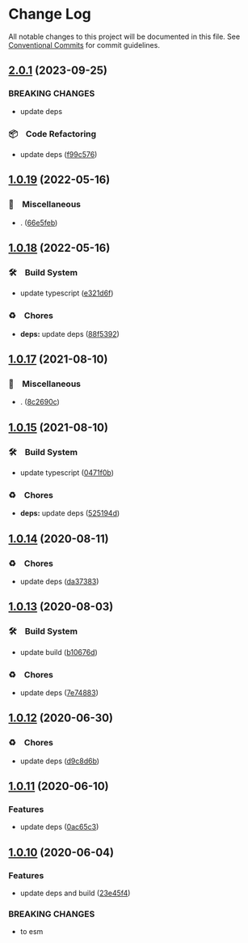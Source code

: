 # Change Log

All notable changes to this project will be documented in this file.
See [Conventional Commits](https://conventionalcommits.org) for commit guidelines.

## [2.0.1](https://github.com/bluelovers/node-novel/compare/@node-novel/layout-cli@1.0.19...@node-novel/layout-cli@2.0.1) (2023-09-25)


### BREAKING CHANGES

* update deps



### 📦　Code Refactoring

* update deps ([f99c576](https://github.com/bluelovers/node-novel/commit/f99c57684451120e50f053e93a04bab40354abb9))



## [1.0.19](https://github.com/bluelovers/node-novel/compare/@node-novel/layout-cli@1.0.18...@node-novel/layout-cli@1.0.19) (2022-05-16)


### 🔖　Miscellaneous

* . ([66e5feb](https://github.com/bluelovers/node-novel/commit/66e5febd64e446845450754c44cec83c51a54ecc))





## [1.0.18](https://github.com/bluelovers/node-novel/compare/@node-novel/layout-cli@1.0.17...@node-novel/layout-cli@1.0.18) (2022-05-16)


### 🛠　Build System

* update typescript ([e321d6f](https://github.com/bluelovers/node-novel/commit/e321d6f2bda7004179f7b9e3478dab686a72988b))


### ♻️　Chores

* **deps:** update deps ([88f5392](https://github.com/bluelovers/node-novel/commit/88f53923fe783f5252d4d3bed3006032a844afa0))





## [1.0.17](https://github.com/bluelovers/node-novel/compare/@node-novel/layout-cli@1.0.15...@node-novel/layout-cli@1.0.17) (2021-08-10)


### 🔖　Miscellaneous

* . ([8c2690c](https://github.com/bluelovers/node-novel/commit/8c2690ca0b79246b9e78263da523dc443e064200))





## [1.0.15](https://github.com/bluelovers/node-novel/compare/@node-novel/layout-cli@1.0.14...@node-novel/layout-cli@1.0.15) (2021-08-10)


### 🛠　Build System

* update typescript ([0471f0b](https://github.com/bluelovers/node-novel/commit/0471f0b8f010e901aeeead8c0e69b2d15ba75fcf))


### ♻️　Chores

* **deps:** update deps ([525194d](https://github.com/bluelovers/node-novel/commit/525194de00267b1e544f94e4f037678849411b5a))





## [1.0.14](https://github.com/bluelovers/node-novel/compare/@node-novel/layout-cli@1.0.13...@node-novel/layout-cli@1.0.14) (2020-08-11)


### ♻️　Chores

* update deps ([da37383](https://github.com/bluelovers/node-novel/commit/da37383f4912354d6c6615e728433448138b3869))





## [1.0.13](https://github.com/bluelovers/node-novel/compare/@node-novel/layout-cli@1.0.12...@node-novel/layout-cli@1.0.13) (2020-08-03)


### 🛠　Build System

* update build ([b10676d](https://github.com/bluelovers/node-novel/commit/b10676d1fea942a9fc3432e9e1de1c711501bade))


### ♻️　Chores

* update deps ([7e74883](https://github.com/bluelovers/node-novel/commit/7e74883adc57bd6b795ab3a88d72c98a58e25feb))





## [1.0.12](https://github.com/bluelovers/node-novel/compare/@node-novel/layout-cli@1.0.11...@node-novel/layout-cli@1.0.12) (2020-06-30)


### ♻️　Chores

* update deps ([d9c8d6b](https://github.com/bluelovers/node-novel/commit/d9c8d6bb9b4f31496a5a390adb950c9bb7f4131d))





## [1.0.11](https://github.com/bluelovers/node-novel/compare/@node-novel/layout-cli@1.0.10...@node-novel/layout-cli@1.0.11) (2020-06-10)


### Features

* update deps ([0ac65c3](https://github.com/bluelovers/node-novel/commit/0ac65c322dbdda0b538ee3ee80eb7dfd0948d883))





## [1.0.10](https://github.com/bluelovers/node-novel/compare/@node-novel/layout-cli@1.0.9...@node-novel/layout-cli@1.0.10) (2020-06-04)


### Features

* update deps and build ([23e45f4](https://github.com/bluelovers/node-novel/commit/23e45f4b1427ca701a36ce6c89818d19e71df24b))


### BREAKING CHANGES

* to esm

